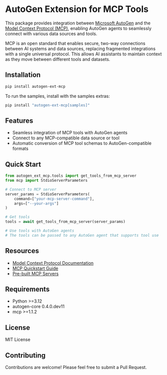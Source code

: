 # AutoGen Extension for MCP Tools

This package provides integration between [Microsoft AutoGen](https://microsoft.github.io/autogen/) and the [Model Context Protocol (MCP)](https://modelcontextprotocol.io), enabling AutoGen agents to seamlessly connect with various data sources and tools.

MCP is an open standard that enables secure, two-way connections between AI systems and data sources, replacing fragmented integrations with a single universal protocol. This allows AI assistants to maintain context as they move between different tools and datasets.

## Installation

```bash
pip install autogen-ext-mcp
```

To run the samples, install with the samples extras:
```bash
pip install "autogen-ext-mcp[samples]"
```

## Features

- Seamless integration of MCP tools with AutoGen agents
- Connect to any MCP-compatible data source or tool
- Automatic conversion of MCP tool schemas to AutoGen-compatible formats

## Quick Start

```python
from autogen_ext_mcp.tools import get_tools_from_mcp_server
from mcp import StdioServerParameters

# Connect to MCP server
server_params = StdioServerParameters(
    command=["your-mcp-server-command"],
    args=["--your-args"]
)

# Get tools
tools = await get_tools_from_mcp_server(server_params)

# Use tools with AutoGen agents
# The tools can be passed to any AutoGen agent that supports tool use
```

## Resources

- [Model Context Protocol Documentation](https://modelcontextprotocol.io)
- [MCP Quickstart Guide](https://modelcontextprotocol.io/quickstart)
- [Pre-built MCP Servers](https://github.com/modelcontextprotocol/servers)

## Requirements

- Python >=3.12
- autogen-core 0.4.0.dev11
- mcp >=1.1.2

## License

MIT License

## Contributing

Contributions are welcome! Please feel free to submit a Pull Request.
